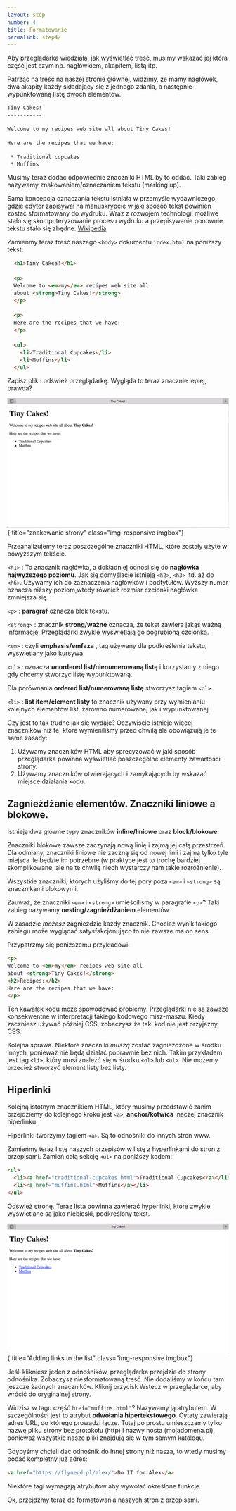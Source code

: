 ```yaml
---
layout: step
number: 4
title: Formatowanie
permalink: step4/
---
```


Aby przeglądarka wiedziała, jak wyświetlać treść, musimy wskazać jej która część jest czym np. nagłówkiem, akapitem, listą itp.

Patrząc na treść na naszej stronie głównej, widzimy, że mamy nagłówek, dwa akapity każdy składający się z jednego zdania, a następnie wypunktowaną listę dwóch elementów.

```
Tiny Cakes!
-----------

Welcome to my recipes web site all about Tiny Cakes!

Here are the recipes that we have:

 * Traditional cupcakes
 * Muffins
```
Musimy teraz dodać odpowiednie znaczniki HTML by to oddać. Taki zabieg nazywamy znakowaniem/oznaczaniem tekstu (marking up).

Sama koncepcja oznaczania tekstu istniała w przemyśle wydawniczego, gdzie edytor zapisywał na manuskrypcie w jaki sposób tekst powinien zostać sformatowany do wydruku. Wraz z rozwojem technologii możliwe stało się skomputeryzowanie procesu wydruku a przepisywanie ponownie tekstu stało się zbędne. [Wikipedia](https://pl.wikipedia.org/wiki/J%C4%99zyk_znacznik%C3%B3w#Historia)

Zamieńmy teraz treść naszego `<body>` dokumentu `index.html` na poniższy tekst:

```html
  <h1>Tiny Cakes!</h1>

  <p>
  Welcome to <em>my</em> recipes web site all
  about <strong>Tiny Cakes!</strong>
  </p>

  <p>
  Here are the recipes that we have:
  </p>

  <ul>
    <li>Traditional Cupcakes</li>
    <li>Muffins</li>
  </ul>
```

Zapisz plik i odśwież przeglądarkę. Wygląda to teraz znacznie lepiej, prawda?

![Znakowanie strony](../assets/browser-formatted-homepage.png){:title="znakowanie strony" class="img-responsive imgbox"}

Przeanalizujemy teraz poszczególne znaczniki HTML, które zostały użyte w powyższym tekście.

`<h1>`
: To znacznik nagłówka, a dokładniej odnosi się do
 **nagłówka najwyższego poziomu**. Jak się domyślacie istnieją `<h2>`, `<h3>` itd. aż do `<h6>`.  Używamy ich do zaznaczenia nagłówków i podtytułów. Wyższy numer oznacza niższy poziom,wtedy również rozmiar czcionki nagłówka zmniejsza się.

`<p>`
: **paragraf** oznacza blok tekstu.  
<!-- Note that HTML doesn't display line breaks. -->

`<strong>`
: znacznik **strong/ważne** oznacza, że tekst zawiera jakąś ważną informację. Przeglądarki zwykle wyświetlają go pogrubioną czcionką.  

`<em>`
: czyli **emphasis/emfaza** , tag używany dla podkreślenia tekstu, wyświetlany jako kursywa.

`<ul>`
: oznacza  **unordered list/nienumerowaną listę** i korzystamy z niego gdy chcemy stworzyć listę wypunktowaną.

Dla porównania **ordered list/numerowaną listę** stworzysz tagiem `<ol>`.

`<li>`
: **list item/element listy** to znacznik używany przy wymienianiu kolejnych elementów list, zarówno numerowanej jak i wypunktowanej.

Czy jest to tak trudne jak się wydaje? Oczywiście istnieje więcej znaczników niż te, które wymieniliśmy przed chwilą ale obowiązują je te same zasady: 

1. Używamy znaczników HTML aby sprecyzować w jaki sposób przeglądarka powinna wyświetlać poszczególne elementy zawartości strony.
2. Używamy znaczników otwierających i zamykających by wskazać miejsce działania kodu.

## Zagnieżdżanie elementów. Znaczniki liniowe a blokowe.

Istnieją dwa główne typy znaczników **inline/liniowe** oraz **block/blokowe**.

Znaczniki blokowe zawsze zaczynają nową linię i zajmą jej całą przestrzeń. Dla odmiany, znaczniki liniowe nie zaczną się od nowej linii i zajmą tylko tyle miejsca ile będzie im potrzebne (w praktyce jest to trochę bardziej skomplikowane, ale na tę chwilę niech wystarczy nam takie rozróżnienie).

Wszystkie znaczniki, których użyliśmy do tej pory poza `<em>` i `<strong>` są znacznikami blokowymi.

Zauważ, że znaczniki `<em>` i `<strong>` umieściliśmy w  paragrafie `<p>`?  Taki zabieg nazywamy **nesting/zagnieżdżaniem** elementów.

W zasadzie *możesz* zagnieździć każdy znacznik. Chociaż wynik takiego zabiegu może wyglądać satysfakcjonująco to nie zawsze ma on sens. 

Przypatrzmy się poniższemu przykładowi:

```html
<p>
Welcome to <em>my</em> recipes web site all
about <strong>Tiny Cakes!</strong>
<h2>Recipes:</h2>
Here are the recipes that we have:
</p>
```
Ten kawałek kodu może spowodować problemy. Przeglądarki nie są zawsze konsekwentne w interpretacji takiego kodowego misz-maszu. Kiedy zaczniesz używać później CSS, zobaczysz że taki kod nie jest przyjazny CSS. 

Kolejna sprawa. Niektóre znaczniki *muszą* zostać zagnieżdżone w środku innych, ponieważ nie będą działać poprawnie bez nich. Takim przykładem jest tag `<li>`, który musi znaleźć się w środku `<ol>` lub `<ul>`. Nie możemy przecież stworzyć element listy bez listy.


## Hiperlinki

Kolejną istotnym znacznikiem HTML, który musimy przedstawić zanim przejdziemy do kolejnego kroku
jest `<a>`, **anchor/kotwica** inaczej znacznik hiperlinku.

Hiperlinki tworzymy tagiem `<a>`. Są to odnośniki do innych stron www.

Zamieńmy teraz listę naszych przepisów w listę z hyperlinkami do stron z przepisami.
Zamień całą sekcję `<ul>` na poniższy kodem:

```html
<ul>
  <li><a href="traditional-cupcakes.html">Traditional Cupcakes</a></li>
  <li><a href="muffins.html">Muffins</a></li>
</ul>
```
Odśwież stronę. Teraz lista powinna zawierać hyperlinki, które zwykle wyświetlane są jako niebieski, podkreślony tekst.

![Dodawanie linków do listy](../assets/browser-formatted-home-links.png){:title="Adding links to the list" class="img-responsive imgbox"}

Jeśli klikniesz jeden z odnośników, przeglądarka przejdzie do strony odnośnika. Zobaczysz niesformatowaną treść. Nie dodaliśmy w końcu tam jeszcze żadnych znaczników. Kliknij przycisk Wstecz w przeglądarce, aby wrócić do oryginalnej strony.

Widzisz w tagu część `href="muffins.html"`? Nazywamy ją atrybutem. W szczególności jest to atrybut **odwołania hipertekstowego**. Cytaty zawierają adres URL, do którego prowadzi łącze. Tutaj po prostu umieszczamy tylko nazwę pliku strony bez protokołu (http) i nazwy hosta (mojadomena.pl), ponieważ wszystkie nasze pliki znajdują się w tym samym katalogu.

Gdybyśmy chcieli dać odnośnik do innej strony niż nasza, to wtedy musimy podać kompletny już adres:

```html
<a href="https://flynerd.pl/alex/">Do IT for Alex</a>
```
Niektóre tagi wymagają atrybutów aby wywołać określone funkcje.

Ok, przejdźmy teraz do formatowania naszych stron z przepisami.
